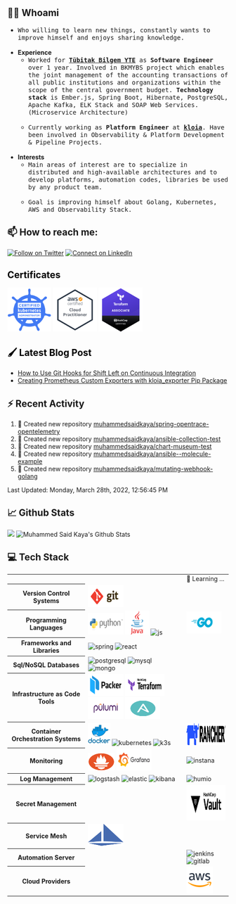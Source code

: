 
<h2>👨‍💻 Whoami </h2>

<p align="left" style="font-size:14px">
<ul>
  <li>
    <samp>
    Who willing to learn new things, constantly wants to improve himself and enjoys sharing knowledge. 
    </samp>
  </li>
  <br/>
  <li>
  <b>Experience</b>
    <ul>
      <li>
        <samp>
        Worked for <b><a href="https://yte.bilgem.tubitak.gov.tr/">Tübitak Bilgem YTE</a></b>  as <b>Software Engineer</b> over 1 year. Involved in BKMYBS project which enables the joint management of the accounting transactions of all public institutions and organizations within the scope of the central government budget. <b>Technology stack</b> is Ember.js, Spring Boot, Hibernate, PostgreSQL, Apache Kafka, ELK Stack and SOAP Web Services. (Microservice Architecture)
        </samp>
      </li>
      <br/>
      <li>
        <samp>
        Currently working as <b>Platform Engineer</b> at <b><a href="https://www.kloia.com/">kloia</a></b>. Have been involved in Observability & Platform Development & Pipeline Projects.
        </samp>
      </li>
    </ul>
  </li>
  <br/>
  <li>
    <b>Interests</b>
    <ul>
      <li>
        <samp>
        Main areas of interest are to specialize in distributed and high-available architectures and to develop platforms, automation codes, libraries be used by any product team.
        </samp>
      </li>
      <br/>
      <li>
        <samp>
        Goal is improving himself about Golang, Kubernetes, AWS and Observability Stack.
        </samp>
      </li>
    </ul>
  </li>
</ul>


<h2>📫 How to reach me:</h2>

[![Follow on Twitter](https://img.shields.io/badge/--twitter?label=Twitter&logo=Twitter&style=social)](https://twitter.com/msaidkayaa)
[![Connect on LinkedIn](https://img.shields.io/badge/--linkedin?label=LinkedIn&logo=LinkedIn&style=social)](https://www.linkedin.com/in/muhammedsaidkaya/)


<h2 align="left"> <a href="https://www.credly.com/users/muhammed-said-kaya/badges" style="text-decoration:none;color:black">Certificates</a></h2>
<p align="left">
<img src="assets/certificates/cka.png" alt="cka" width="100" height="100"/> 
<img src="assets/certificates/AWS-CP.png" alt="devops" width="100" height="100"/> 
<img src="assets/certificates/terraform-associate.png" alt="terraform" width="100" height="100"/>
</p>


<h2 align="left"> <a href="https://medium.com/@muhammedsaidkaya" style="text-decoration:none;color:black" >🖌 Latest Blog Post</a></h2>

 <!-- <div align="left">
 <a href="https://medium.com/@muhammedsaidkaya" style="padding-left:10px"><img alt="Medium" height="40" width="40" src="https://cdn.jsdelivr.net/npm/simple-icons@3.2.0/icons/medium.svg"/> -->



<!-- BLOG-POST-LIST:START -->
- [How to Use Git Hooks for Shift Left on Continuous Integration](https://blog.kloia.com/how-to-use-git-hooks-for-shift-left-on-continuous-integration-67c6883b6ceb?source=rss-bb6d038e35e3------2)
- [Creating Prometheus Custom Exporters with kloia_exporter Pip Package](https://blog.kloia.com/creating-prometheus-custom-exporters-with-kloia-exporter-pip-package-97a22e3aa999?source=rss-bb6d038e35e3------2)
<!-- BLOG-POST-LIST:END -->



<h2 align="left"> ⚡ Recent Activity</h2>

<!--RECENT_ACTIVITY:start-->
1. 📔 Created new repository [muhammedsaidkaya/spring-opentrace-opentelemetry](https://github.com/muhammedsaidkaya/spring-opentrace-opentelemetry)
2. 📔 Created new repository [muhammedsaidkaya/ansible-collection-test](https://github.com/muhammedsaidkaya/ansible-collection-test)
3. 📔 Created new repository [muhammedsaidkaya/chart-museum-test](https://github.com/muhammedsaidkaya/chart-museum-test)
4. 📔 Created new repository [muhammedsaidkaya/ansible--molecule-example](https://github.com/muhammedsaidkaya/ansible--molecule-example)
5. 📔 Created new repository [muhammedsaidkaya/mutating-webhook-golang](https://github.com/muhammedsaidkaya/mutating-webhook-golang)
<!--RECENT_ACTIVITY:end-->

<!--RECENT_ACTIVITY:last_update-->
Last Updated: Monday, March 28th, 2022, 12:56:45 PM
<!--RECENT_ACTIVITY:last_update_end-->


<h2 align="left"> 📈  Github Stats</h2>
<span>
<img src="https://github-readme-stats.vercel.app/api/top-langs/?username=muhammedsaidkaya&hide=css,php,c&title_color=ffffff&text_color=c9cacc&icon_color=2bbc8a&bg_color=1d1f21&langs_count=5" />
<img src="https://github-readme-stats.vercel.app/api?username=muhammedsaidkaya&bg_color=30,e96443,904e95&title_color=fff&text_color=fff" alt="Muhammed Said Kaya's Github Stats"></img>
</span>

<h2 align="left"> 💻 Tech Stack</h2>

<table style="width:100%">
  <tr>
    <th></th>
    <td></td>
    <td>🌱 Learning ...</td>
  </tr>
  <tr>
    <th>Version Control Systems</th>
    <td>
      <img src="assets/git-scm-ar21.svg" alt="git" width="80" height="50"/>
    </td>
    <td></td>
  </tr>
  <tr>
    <th>Programming Languages</th>
    <td>
      <img src="assets/python-ar21.svg" alt="python" width="80" height="50"/>
      <img src="https://raw.githubusercontent.com/devicons/devicon/master/icons/java/java-original-wordmark.svg" alt="java" width="55" height="55" />
      <img src="https://www.vectorlogo.zone/logos/javascript/javascript-horizontal.svg" alt="js" width="100" height="50"/>
    </td>
    <td>
      <img src="assets/golang-ar21.svg" alt="golang" width="80" height="50"/>
    </td>
  </tr>
  <tr>
    <th>Frameworks and Libraries</th>
    <td>
      <img src="https://www.vectorlogo.zone/logos/springio/springio-ar21.svg" alt="spring"/>
      <img src="https://www.vectorlogo.zone/logos/reactjs/reactjs-ar21.svg" alt="react" />
    </td>
    <td></td>
  </tr>
  <tr>
    <th>Sql/NoSQL Databases</th>
    <td>
      <img src="https://www.vectorlogo.zone/logos/postgresql/postgresql-ar21.svg" alt="postgresql"/>
      <img src="https://www.vectorlogo.zone/logos/mysql/mysql-ar21.svg" alt="mysql"/>
      <img src="https://www.vectorlogo.zone/logos/mongodb/mongodb-ar21.svg" alt="mongo"/>
    </td>
    <td></td>
  </tr>
  <tr>
    <th>Infrastructure as Code Tools</th>
    <td>
      <img src="assets/packerio-ar21.svg" alt="packer" width="80" height="50"/>
      <img src="assets/terraform-logo.svg" alt="terraform" width="90" height="50"/>
      <img src="assets/pulumiio-ar21.svg" alt="pulumi" width="80" height="50"/>
      <img src="assets/ansible.svg" alt="ansible" width="80" height="50"/>
    </td>
    <td></td>
  </tr>
  <tr>
    <th>Container Orchestration Systems</th>
    <td>
      <img src="https://github.com/github/explore/raw/main/topics/docker/docker.png" alt="docker" width="50" height="50"/>
      <img src="https://www.vectorlogo.zone/logos/kubernetes/kubernetes-icon.svg" alt="kubernetes" width="80" height="50"/>
      <img src="https://cncf-branding.netlify.app/img/projects/helm/icon/color/helm-icon-color.png" alt="k3s" width="50" height="40"/>
    </td>
    <td>
      <img alt="rancher" height="50" width="100" src="assets/rancher-logo.svg">
    </td>
  </tr>
  <tr>
    <th>Monitoring</th>
    <td>
      <img src="assets/prometheus-icon.svg" alt="prometheus" width="60" height="40"/>
      <img src="assets/grafana-ar21.svg" alt="grafana" width="80" height="50"/>
    </td>
    <td>
      <img src="https://www.vectorlogo.zone/logos/instana/instana-ar21.svg" alt="instana" width="90" height="50"/>
    </td>
  </tr>
  <tr>
    <th>Log Management</th>
    <td>
      <img src="https://www.vectorlogo.zone/logos/elasticco_logstash/elasticco_logstash-ar21.svg" alt="logstash" width="80" height="60"/>
      <img src="https://www.vectorlogo.zone/logos/elastic/elastic-ar21.svg" alt="elastic"/>
      <img src="https://www.vectorlogo.zone/logos/elasticco_kibana/elasticco_kibana-ar21.svg" alt="kibana" width="80" height="60"/>
    </td>
    <td>
      <img src="https://www.vectorlogo.zone/logos/humio/humio-ar21.svg" alt="humio" width="90" height="50"/>
    </td>
  </tr>
  <tr>
    <th>Secret Management</th>
    <td></td>
    <td>
      <img src="assets/vault-logo.svg" alt="vault" width="100" height="80"/>
    </td>
  </tr>
  <tr>
    <th>Service Mesh</th>
    <td>
      <img src="assets/istio-icon.svg" alt="istio" width="80" height="50"/>
    </td>
    <td></td>
  </tr>
  <tr>
    <th>Automation Server</th>
    <td></td>
    <td>
      <img src="https://www.vectorlogo.zone/logos/jenkins/jenkins-icon.svg" alt="jenkins" width="50" height="50"/>
      <img src="https://www.vectorlogo.zone/logos/gitlab/gitlab-ar21.svg" alt="gitlab" width="80" height="40"/>
    </td>
  </tr>
  <tr>
    <th>Cloud Providers</th>
    <td></td>
    <td>
      <img src="https://github.com/github/explore/raw/main/topics/aws/aws.png" alt="aws" width="60" height="60"/>
    </td>
  </tr>
</table>


<!--
**muhammedsaidkaya/muhammedsaidkaya** is a ✨ _special_ ✨ repository because its `README.md` (this file) appears on your GitHub profile.

Here are some ideas to get you started:

- 🔭 I’m currently working on ...
- 🌱 I’m currently learning ...
- 👯 I’m looking to collaborate on ...
- 🤔 I’m looking for help with ...
- 💬 Ask me about ...
- 📫 How to reach me: ...
- 😄 Pronouns: ...
- ⚡ Fun fact: ...
-->
